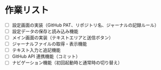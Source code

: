 # 作業リスト

- [ ] 設定画面の実装（GitHub PAT、リポジトリ名、ジャーナルの記録ルール）
- [ ] 設定データの保存と読み込み機能
- [ ] メイン画面の実装（テキストエリアと送信ボタン）
- [ ] ジャーナルファイルの取得・表示機能
- [ ] テキスト入力と追記機能
- [ ] GitHub API 連携機能（コミット）
- [ ] ナビゲーション機能（初回起動時と通常時の切り替え）